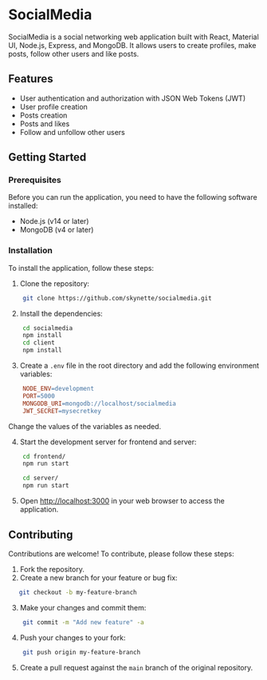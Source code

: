 # SocialMedia

SocialMedia is a social networking web application built with React, Material UI, Node.js, Express, and MongoDB. It allows users to create profiles, make posts, follow other users and like posts.

## Features

-   User authentication and authorization with JSON Web Tokens (JWT)
-   User profile creation
-   Posts creation
-   Posts and likes 
-   Follow and unfollow other users

## Getting Started

### Prerequisites

Before you can run the application, you need to have the following software installed:

-   Node.js (v14 or later)
-   MongoDB (v4 or later)

### Installation

To install the application, follow these steps:

1.  Clone the repository:
    
```bash
    git clone https://github.com/skynette/socialmedia.git
```
    
2.  Install the dependencies:
    
```bash
    cd socialmedia
    npm install
    cd client
    npm install
```
    
3.  Create a `.env` file in the root directory and add the following environment variables:
    
```makefile
	NODE_ENV=development
    PORT=5000
    MONGODB_URI=mongodb://localhost/socialmedia
    JWT_SECRET=mysecretkey
```
  Change the values of the variables as needed.
    
4.  Start the development server for frontend and server:
    
```bash  
	cd frontend/
    npm run start
```  
```bash
	cd server/
	npm run start
```
5.  Open [http://localhost:3000](http://localhost:3000/) in your web browser to access the application.
    

## Contributing

Contributions are welcome! To contribute, please follow these steps:

1.  Fork the repository.
2.  Create a new branch for your feature or bug fix:
   
```bash 
   git checkout -b my-feature-branch
```
    
3.  Make your changes and commit them:
```bash
	git commit -m "Add new feature" -a
```
    
4.  Push your changes to your fork:
```bash
    git push origin my-feature-branch
``` 
5.  Create a pull request against the `main` branch of the original repository.
